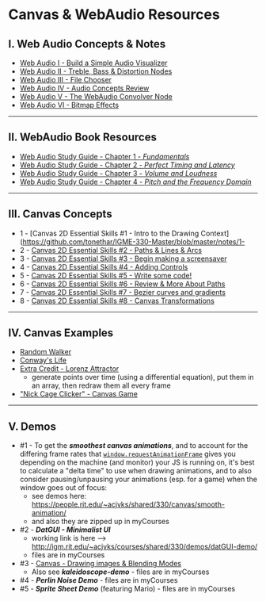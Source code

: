 # Canvas & WebAudio Resources

## I. Web Audio Concepts & Notes

- [Web Audio I - Build a Simple Audio Visualizer](https://github.com/tonethar/IGME-330-Master/blob/master/notes/demo-web-audio-1.md)
- [Web Audio II - Treble, Bass & Distortion Nodes](https://github.com/tonethar/IGME-330-Master/blob/master/notes/demo-web-audio-2.md)
- [Web Audio III - File Chooser](https://github.com/tonethar/IGME-330-Master/blob/master/notes/demo-web-audio-3.md)
- [Web Audio IV - Audio Concepts Review](https://github.com/tonethar/IGME-330-Master/blob/master/notes/demo-web-audio-4.md)
- [Web Audio V - The WebAudio Convolver Node](https://github.com/tonethar/IGME-330-Master/blob/master/notes/demo-web-audio-5.md)
- [Web Audio VI - Bitmap Effects](https://github.com/tonethar/IGME-330-Master/blob/master/notes/demo-web-audio-6.md)

<hr>

## II. WebAudio Book Resources

- [Web Audio Study Guide - Chapter 1 - *Fundamentals*](https://github.com/tonethar/IGME-330-Master/tree/master/notes/web-audio-chapter-1.md)
- [Web Audio Study Guide - Chapter 2 - *Perfect Timing and Latency*](https://github.com/tonethar/IGME-330-Master/tree/master/notes/web-audio-chapter-2.md)
- [Web Audio Study Guide - Chapter 3 - *Volume and Loudness*](https://github.com/tonethar/IGME-330-Master/tree/master/notes/web-audio-chapter-3.md)
- [Web Audio Study Guide - Chapter 4 - *Pitch and the Frequency Domain*](https://github.com/tonethar/IGME-330-Master/tree/master/notes/web-audio-chapter-4.md)

<hr>

## III. Canvas Concepts

- 1 - [Canvas 2D Essential Skills #1 - Intro to the Drawing Context](https://github.com/tonethar/IGME-330-Master/blob/master/notes/1-
- 2 - [Canvas 2D Essential Skills #2 - Paths & Lines & Arcs](https://github.com/tonethar/IGME-330-Master/blob/master/notes/2-canvas-paths-lines-arcs.md)
- 3 - [Canvas 2D Essential Skills #3 - Begin making a screensaver](https://github.com/tonethar/IGME-330-Master/blob/master/notes/3-begin-making-screensaver.md)
- 4 - [Canvas 2D Essential Skills #4 - Adding Controls](https://github.com/tonethar/IGME-330-Master/blob/master/notes/4-adding-controls.md)
- 5 - [Canvas 2D Essential Skills #5 - Write some code!](https://github.com/tonethar/IGME-330-Master/blob/master/notes/5-write-some-code.md)
- 6 - [Canvas 2D Essential Skills #6 - Review & More About Paths](https://github.com/tonethar/IGME-330-Master/blob/master/notes/6-review-and-more-about-paths.md)
- 7 - [Canvas 2D Essential Skills #7 - Bezier curves and gradients](https://github.com/tonethar/IGME-330-Master/blob/master/notes/7-bezier-curves-and-gradients.md)
- 8 - [Canvas 2D Essential Skills #8 - Canvas Transformations](https://github.com/tonethar/IGME-330-Master/blob/master/notes/8-canvas-transformations.md)

<hr>

## IV. Canvas Examples
- [Random Walker](https://github.com/tonethar/IGME-330-Master/blob/master/notes/HW-random-walker.md)
- [Conway's Life](https://github.com/tonethar/IGME-330-Master/blob/master/notes/HW-canvas-life.md)
- [Extra Credit - Lorenz Attractor](https://github.com/tonethar/IGME-330-Master/blob/master/notes/HW-lorenz-attractor.md)
  - generate points over time (using a differential equation), put them in an array, then redraw them all every frame
- ["Nick Cage Clicker" - Canvas Game](https://github.com/tonethar/IGME-330-Master/blob/master/notes/HW-cage-clicker-1.md)

<hr>

## V. Demos

- #1 - To get the ***smoothest canvas animations***, and to account for the differing frame rates that [`window.requestAnimationFrame`](https://developer.mozilla.org/en-US/docs/Web/API/window/requestAnimationFrame) gives you depending on the machine (and monitor) your JS is running on, it's best to calculate a "delta time" to use when drawing animations, and to also consider pausing/unpausing your animations (esp. for a game) when the window goes out of focus:
  - see demos here: https://people.rit.edu/~acjvks/shared/330/canvas/smooth-animation/
  - and also they are zipped up in myCourses
- #2 - ***DatGUI - Minimalist UI***
    - working link is here --> http://igm.rit.edu/~acjvks/courses/shared/330/demos/datGUI-demo/
    - files are in myCourses
- #3 - [Canvas - Drawing images & Blending Modes](https://github.com/tonethar/IGME-330-Master/blob/master/notes/canvas-5.md)
    - Also see ***kaleidoscope-demo*** - files are in myCourses
- #4 - ***Perlin Noise Demo*** - files are in myCourses
- #5 - ***Sprite Sheet Demo*** (featuring Mario) - files are in myCourses

